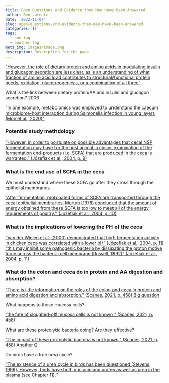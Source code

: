 ```yaml
---
title: Open Questions and Evidence they May Have Been Answered
author: Ben Lorentz
date: '2022-11-07'
slug: open-questions-and-evidence-they-may-have-been-answered
categories: []
tags:
  - one tag
  - another tag
meta_img: images/image.png
description: Description for the page
---
```


["However, the role of dietary protein and amino acids in modulating insulin and glucagon secretion are less clear, as is an understanding of what fraction of amino acid load contributes to structural/functional protein needs, oxidation, gluconeogenesis, or a combination of all three"](/citations/bilsboroughReviewIssuesDietary2006/)

What is the link between dietary protein/AA and insulin and glucagon secretion? 2006

["In one example, metabolomics was employed to understand the caecum microbiome-host interaction during Salmonella infection in young layers (Mon et al., 2020)"](/citations/dehauOmicsTechnologiesPoultry2022)

### Potential study methdology

[“However, in order to postulate on possible advantages that cecal NSP fermentation may have for the host animal, a closer examination of the fermentation end-products (i.e. SCFA) that are produced in the ceca is warranted.” (Józefiak et al., 2004, p. 9)](/citations/jozefiakCarbohydrateFermentationAvian2004)

### What is the end use of SCFA in the ceca 

We must understand where these SCFA go after they cross through the epithelial membranes

[“After fermentation, protonated forms of SCFA are transported through the cecal epithelial membranes. Morton (1978) concluded that the amount of energy obtained from these SCFA is too low to meet all of the energy requirements of poultry.” (Józefiak et al., 2004, p. 10)](/citations/jozefiakCarbohydrateFermentationAvian2004)

### What is the implications of lowering the PH of the ceca 

[“Van der Wielen et al. (2000) demonstrated that high fermentation activity in chicken ceca was correlated with a lower pH” (Józefiak et al., 2004, p. 11) ](/citations/jozefiakCarbohydrateFermentationAvian2004)
[“this may inhibit some pathogenic bacteria by dissipating the proton motive force across the bacterial cell membrane (Russell, 1992)” (Józefiak et al., 2004, p. 11) ](/citations/jozefiakCarbohydrateFermentationAvian2004)

### What do the colon and ceca do in protein and AA digestion and absorption? 

[“There is little information on the roles of the colon and ceca in protein and amino acid digestion and absorption.” (Scanes, 2021, p. 458) Big question ](/citations/scanesProteinMetabolism2021)

What happens to these mucosa cells?

[“the fate of sloughed-off mucosa cells is not known.” (Scanes, 2021, p. 458)](/citations/scanesProteinMetabolism2021)

What are these proteolytic bacteria doing? Are they effective?

[“The impact of these proteolytic bacteria is not known.” (Scanes, 2021, p. 458) Another Q](/citations/scanesProteinMetabolism2021)


Do birds have a true urea cycle?

[“The existence of a urea cycle in birds has been questioned (Stevens, 1996). However, birds have both uric acid and urates as well as urea in the plasma (see Chapter 11).”](/citations/scanesProteinMetabolism2021)


